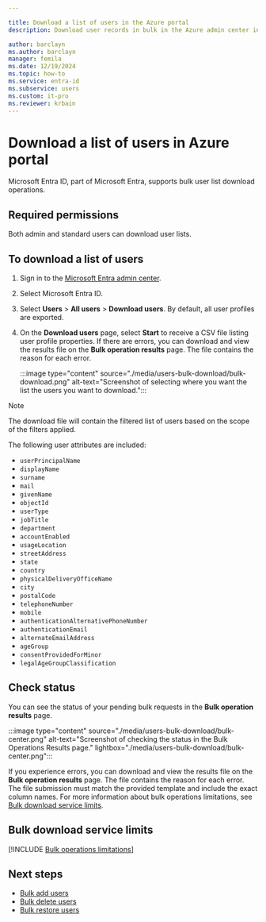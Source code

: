 ```yaml
---

title: Download a list of users in the Azure portal
description: Download user records in bulk in the Azure admin center in Microsoft Entra ID.

author: barclayn
ms.author: barclayn
manager: femila
ms.date: 12/19/2024
ms.topic: how-to
ms.service: entra-id
ms.subservice: users
ms.custom: it-pro
ms.reviewer: krbain
---
```


# Download a list of users in Azure portal

Microsoft Entra ID, part of Microsoft Entra, supports bulk user list download operations.

## Required permissions

Both admin and standard users can download user lists.

## To download a list of users


1. Sign in to the [Microsoft Entra admin center](https://entra.microsoft.com).
1. Select Microsoft Entra ID.
1. Select **Users** > **All users** > **Download users**. By default, all user profiles are exported.
1. On the **Download users** page, select **Start** to receive a CSV file listing user profile properties. If there are errors, you can download and view the results file on the **Bulk operation results** page. The file contains the reason for each error.

   :::image type="content" source="./media/users-bulk-download/bulk-download.png" alt-text="Screenshot of selecting where you want the list the users you want to download.":::

> [!NOTE]
> The download file will contain the filtered list of users based on the scope of the filters applied.

The following user attributes are included:

- `userPrincipalName`
- `displayName`
- `surname`
- `mail`
- `givenName`
- `objectId`
- `userType`
- `jobTitle`
- `department`
- `accountEnabled`
- `usageLocation`
- `streetAddress`
- `state`
- `country`
- `physicalDeliveryOfficeName`
- `city`
- `postalCode`
- `telephoneNumber`
- `mobile`
- `authenticationAlternativePhoneNumber`
- `authenticationEmail`
- `alternateEmailAddress`
- `ageGroup`
- `consentProvidedForMinor`
- `legalAgeGroupClassification`

## Check status

You can see the status of your pending bulk requests in the **Bulk operation results** page.

:::image type="content" source="./media/users-bulk-download/bulk-center.png" alt-text="Screenshot of checking the status in the Bulk Operations Results page." lightbox="./media/users-bulk-download/bulk-center.png":::

If you experience errors, you can download and view the results file on the **Bulk operation results** page. The file contains the reason for each error. The file submission must match the provided template and include the exact column names. For more information about bulk operations limitations, see [Bulk download service limits](#bulk-download-service-limits).

## Bulk download service limits

[!INCLUDE [Bulk operations limitations](~/includes/bulk-operations-limitations.md)]

## Next steps

- [Bulk add users](users-bulk-add.md)
- [Bulk delete users](users-bulk-delete.md)
- [Bulk restore users](users-bulk-restore.md)
